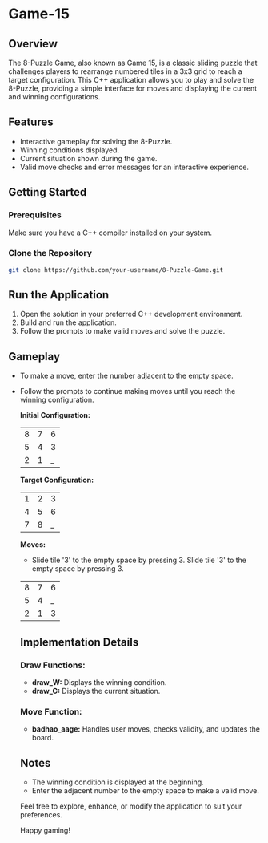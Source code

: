 # Game-15

## Overview

The 8-Puzzle Game, also known as Game 15, is a classic sliding puzzle that challenges players to rearrange numbered tiles in a 3x3 grid to reach a target configuration. This C++ application allows you to play and solve the 8-Puzzle, providing a simple interface for moves and displaying the current and winning configurations.

## Features

- Interactive gameplay for solving the 8-Puzzle.
- Winning conditions displayed.
- Current situation shown during the game.
- Valid move checks and error messages for an interactive experience.

## Getting Started

### Prerequisites

Make sure you have a C++ compiler installed on your system.



### Clone the Repository

```bash
git clone https://github.com/your-username/8-Puzzle-Game.git
```

## Run the Application

1. Open the solution in your preferred C++ development environment.
2. Build and run the application.
3. Follow the prompts to make valid moves and solve the puzzle.

## Gameplay

- To make a move, enter the number adjacent to the empty space.
- Follow the prompts to continue making moves until you reach the winning configuration.

  **Initial Configuration:**
   <table>
  <tr>
    <td>8</td>
    <td>7</td>
    <td>6</td>
  </tr>
  <tr>
    <td>5</td>
    <td>4</td>
    <td>3</td>
  </tr>
  <tr>
    <td>2</td>
    <td>1</td>
    <td>_</td>
  </tr>
</table>
  
  **Target Configuration:**
  <table>
  <tr>
    <td>1</td>
    <td>2</td>
    <td>3</td>
  </tr>
  <tr>
    <td>4</td>
    <td>5</td>
    <td>6</td>
  </tr>
  <tr>
    <td>7</td>
    <td>8</td>
    <td>_</td>
  </tr>
</table>


  **Moves:**
  - Slide tile '3' to the empty space by pressing 3.
  Slide tile '3' to the empty space by pressing 3.
<table>
  <tr>
    <td>8</td>
    <td>7</td>
    <td>6</td>
  </tr>
  <tr>
    <td>5</td>
    <td>4</td>
    <td>_</td>
  </tr>
  <tr>
    <td>2</td>
    <td>1</td>
    <td>3</td>
  </tr>
</table>



## Implementation Details

### Draw Functions:

- **draw_W:** Displays the winning condition.
- **draw_C:** Displays the current situation.

### Move Function:

- **badhao_aage:** Handles user moves, checks validity, and updates the board.

## Notes

- The winning condition is displayed at the beginning.
- Enter the adjacent number to the empty space to make a valid move.

Feel free to explore, enhance, or modify the application to suit your preferences.

Happy gaming!

